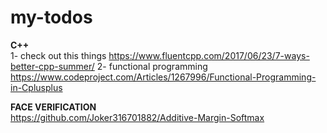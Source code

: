 # my-todos

**C++** <br />
1- check out this things
https://www.fluentcpp.com/2017/06/23/7-ways-better-cpp-summer/
2- functional programming https://www.codeproject.com/Articles/1267996/Functional-Programming-in-Cplusplus









**FACE VERIFICATION** <br />
https://github.com/Joker316701882/Additive-Margin-Softmax
